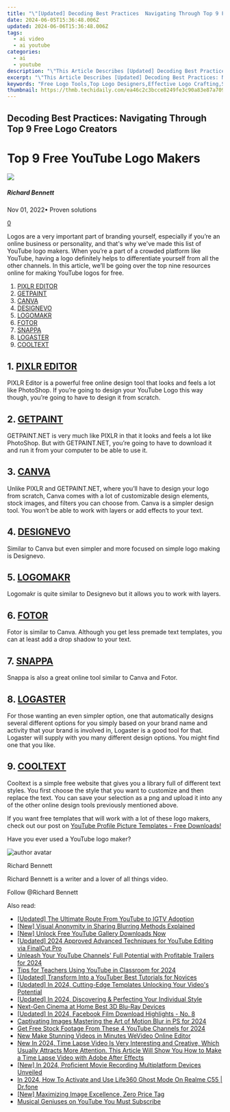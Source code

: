 ```yaml
---
title: "\"[Updated] Decoding Best Practices  Navigating Through Top 9 Free Logo Creators for 2024\""
date: 2024-06-05T15:36:48.006Z
updated: 2024-06-06T15:36:48.006Z
tags:
  - ai video
  - ai youtube
categories:
  - ai
  - youtube
description: "\"This Article Describes [Updated] Decoding Best Practices: Navigating Through Top 9 Free Logo Creators for 2024\""
excerpt: "\"This Article Describes [Updated] Decoding Best Practices: Navigating Through Top 9 Free Logo Creators for 2024\""
keywords: "Free Logo Tools,Top Logo Designers,Effective Logo Crafting,Select Logo Generators,Affordable Brand Symbols,Leading Logo Creators,Optimal Logo Making"
thumbnail: https://thmb.techidaily.com/ea46c2c3bcce8249fe3c90a83e87a709d2898868b39864edef92685020cbb6c9.png
---
```


## Decoding Best Practices: Navigating Through Top 9 Free Logo Creators

# Top 9 Free YouTube Logo Makers

![](https://images.wondershare.com/filmora/article-images/richard-bennett.jpg)

##### Richard Bennett

 Nov 01, 2022• Proven solutions

[0](#commentsBoxSeoTemplate)

Logos are a very important part of branding yourself, especially if you’re an online business or personality, and that's why we've made this list of YouTube logo makers. When you’re a part of a crowded platform like YouTube, having a logo definitely helps to differentiate yourself from all the other channels. In this article, we’ll be going over the top nine resources online for making YouTube logos for free.

1. [PIXLR EDITOR](#pixlr)
2. [GETPAINT](#getpaint)
3. [CANVA](#canva)
4. [DESIGNEVO](#designevo)
5. [LOGOMAKR](#logomakr)
6. [FOTOR](#fotor)
7. [SNAPPA](#snappa)
8. [LOGASTER](#logaster)
9. [COOLTEXT](#cooltext)

## 1\. [PIXLR EDITOR](https://pixlr.com/editor/)

PIXLR Editor is a powerful free online design tool that looks and feels a lot like PhotoShop. If you’re going to design your YouTube Logo this way though, you’re going to have to design it from scratch.

## 2\. [GETPAINT](https://www.getpaint.net/)

GETPAINT.NET is very much like PIXLR in that it looks and feels a lot like PhotoShop. But with GETPAINT.NET, you’re going to have to download it and run it from your computer to be able to use it.

## 3\. [CANVA](https://www.canva.com/)

Unlike PIXLR and GETPAINT.NET, where you’ll have to design your logo from scratch, Canva comes with a lot of customizable design elements, stock images, and filters you can choose from. Canva is a simpler design tool. You won’t be able to work with layers or add effects to your text.

## 4\. [DESIGNEVO](https://www.designevo.com/)

Similar to Canva but even simpler and more focused on simple logo making is Designevo.

## 5\. [LOGOMAKR](https://logomakr.com/)

Logomakr is quite similar to Designevo but it allows you to work with layers.

## 6\. [FOTOR](https://www.fotor.com/)

Fotor is similar to Canva. Although you get less premade text templates, you can at least add a drop shadow to your text.

## 7\. [SNAPPA](https://snappa.com/)

Snappa is also a great online tool similar to Canva and Fotor.

## 8\. [LOGASTER](https://www.logaster.com/)

For those wanting an even simpler option, one that automatically designs several different options for you simply based on your brand name and activity that your brand is involved in, Logaster is a good tool for that. Logaster will supply with you many different design options. You might find one that you like.

## 9\. [COOLTEXT](https://cooltext.com/)

Cooltext is a simple free website that gives you a library full of different text styles. You first choose the style that you want to customize and then replace the text. You can save your selection as a png and upload it into any of the other online design tools previously mentioned above.

If you want free templates that will work with a lot of these logo makers, check out our post on [YouTube Profile Picture Templates - Free Downloads!](https://www.filmora.io/community-blog/youtube-profile-picture-templates-%E2%80%93-free-downloads%21-310.html)

Have you ever used a YouTube logo maker?

![author avatar](https://images.wondershare.com/filmora/article-images/richard-bennett.jpg)

Richard Bennett

Richard Bennett is a writer and a lover of all things video.

Follow @Richard Bennett

<span class="atpl-alsoreadstyle">Also read:</span>
<div><ul>
<li><a href="https://facebook-video-share.techidaily.com/updated-the-ultimate-route-from-youtube-to-igtv-adoption/"><u>[Updated] The Ultimate Route From YouTube to IGTV Adoption</u></a></li>
<li><a href="https://facebook-video-share.techidaily.com/new-visual-anonymity-in-sharing-blurring-methods-explained/"><u>[New] Visual Anonymity in Sharing  Blurring Methods Explained</u></a></li>
<li><a href="https://facebook-video-share.techidaily.com/new-unlock-free-youtube-gallery-downloads-now/"><u>[New] Unlock Free YouTube Gallery Downloads Now</u></a></li>
<li><a href="https://facebook-video-share.techidaily.com/updated-2024-approved-advanced-techniques-for-youtube-editing-via-finalcut-pro/"><u>[Updated] 2024 Approved  Advanced Techniques for YouTube Editing via FinalCut Pro</u></a></li>
<li><a href="https://facebook-video-share.techidaily.com/unleash-your-youtube-channels-full-potential-with-profitable-trailers-for-2024/"><u>Unleash Your YouTube Channels' Full Potential with Profitable Trailers for 2024</u></a></li>
<li><a href="https://facebook-video-share.techidaily.com/tips-for-teachers-using-youtube-in-classroom-for-2024/"><u>Tips for Teachers Using YouTube in Classroom for 2024</u></a></li>
<li><a href="https://facebook-video-share.techidaily.com/updated-transform-into-a-youtuber-best-tutorials-for-novices/"><u>[Updated] Transform Into a YouTuber  Best Tutorials for Novices</u></a></li>
<li><a href="https://facebook-video-share.techidaily.com/updated-in-2024-cutting-edge-templates-unlocking-your-videos-potential/"><u>[Updated] In 2024, Cutting-Edge Templates Unlocking Your Video's Potential</u></a></li>
<li><a href="https://facebook-video-share.techidaily.com/updated-in-2024-discovering-and-perfecting-your-individual-style/"><u>[Updated] In 2024, Discovering & Perfecting Your Individual Style</u></a></li>
<li><a href="https://extra-lessons.techidaily.com/next-gen-cinema-at-home-best-3d-blu-ray-devices/"><u>Next-Gen Cinema at Home  Best 3D Blu-Ray Devices</u></a></li>
<li><a href="https://facebook-clips.techidaily.com/updated-in-2024-facebook-film-download-highlights-no-8/"><u>[Updated] In 2024, Facebook Film Download Highlights - No. 8</u></a></li>
<li><a href="https://extra-tips.techidaily.com/captivating-images-mastering-the-art-of-motion-blur-in-ps-for-2024/"><u>Captivating Images  Mastering the Art of Motion Blur in PS for 2024</u></a></li>
<li><a href="https://youtube-help.techidaily.com/get-free-stock-footage-from-these-4-youtube-channels-for-2024/"><u>Get Free Stock Footage From These 4 YouTube Channels for 2024</u></a></li>
<li><a href="https://video-content-creator.techidaily.com/new-make-stunning-videos-in-minutes-wevideo-online-editor/"><u>New Make Stunning Videos in Minutes WeVideo Online Editor</u></a></li>
<li><a href="https://ai-video-editing.techidaily.com/new-in-2024-time-lapse-video-is-very-interesting-and-creative-which-usually-attracts-more-attention-this-article-will-show-you-how-to-make-a-time-lapse-vide/"><u>New In 2024, Time Lapse Video Is Very Interesting and Creative, Which Usually Attracts More Attention. This Article Will Show You How to Make a Time Lapse Video with Adobe After Effects</u></a></li>
<li><a href="https://on-screen-recording.techidaily.com/new-in-2024-proficient-movie-recording-multiplatform-devices-unveiled/"><u>[New] In 2024, Proficient Movie Recording  Multiplatform Devices Unveiled</u></a></li>
<li><a href="https://location-social.techidaily.com/in-2024-how-to-activate-and-use-life360-ghost-mode-on-realme-c55-drfone-by-drfone-virtual-android/"><u>In 2024, How To Activate and Use Life360 Ghost Mode On Realme C55 | Dr.fone</u></a></li>
<li><a href="https://extra-guidance.techidaily.com/new-maximizing-image-excellence-zero-price-tag/"><u>[New] Maximizing Image Excellence, Zero Price Tag</u></a></li>
<li><a href="https://youtube-video-recordings.techidaily.com/musical-geniuses-on-youtube-you-must-subscribe/"><u>Musical Geniuses on YouTube You Must Subscribe</u></a></li>
</ul></div>

<ins class="adsbygoogle"
      style="display:block"
      data-ad-client="ca-pub-7571918770474297"
      data-ad-slot="8358498916"
      data-ad-format="auto"
      data-full-width-responsive="true"></ins>